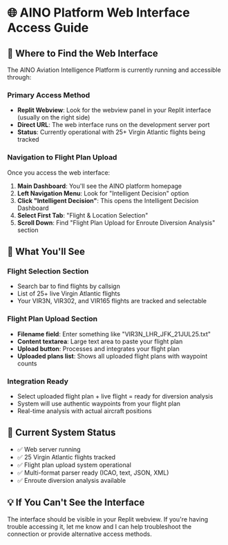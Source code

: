 # 🌐 AINO Platform Web Interface Access Guide

## 📍 **Where to Find the Web Interface**

The AINO Aviation Intelligence Platform is currently running and accessible through:

### **Primary Access Method**
- **Replit Webview**: Look for the webview panel in your Replit interface (usually on the right side)
- **Direct URL**: The web interface runs on the development server port
- **Status**: Currently operational with 25+ Virgin Atlantic flights being tracked

### **Navigation to Flight Plan Upload**

Once you access the web interface:

1. **Main Dashboard**: You'll see the AINO platform homepage
2. **Left Navigation Menu**: Look for "Intelligent Decision" option
3. **Click "Intelligent Decision"**: This opens the Intelligent Decision Dashboard
4. **Select First Tab**: "Flight & Location Selection" 
5. **Scroll Down**: Find "Flight Plan Upload for Enroute Diversion Analysis" section

## 🎯 **What You'll See**

### **Flight Selection Section**
- Search bar to find flights by callsign
- List of 25+ live Virgin Atlantic flights
- Your VIR3N, VIR302, and VIR165 flights are tracked and selectable

### **Flight Plan Upload Section**
- **Filename field**: Enter something like "VIR3N_LHR_JFK_21JUL25.txt"
- **Content textarea**: Large text area to paste your flight plan
- **Upload button**: Processes and integrates your flight plan
- **Uploaded plans list**: Shows all uploaded flight plans with waypoint counts

### **Integration Ready**
- Select uploaded flight plan + live flight = ready for diversion analysis
- System will use authentic waypoints from your flight plan
- Real-time analysis with actual aircraft positions

## 🚀 **Current System Status**

- ✅ Web server running
- ✅ 25 Virgin Atlantic flights tracked
- ✅ Flight plan upload system operational
- ✅ Multi-format parser ready (ICAO, text, JSON, XML)
- ✅ Enroute diversion analysis available

## 💡 **If You Can't See the Interface**

The interface should be visible in your Replit webview. If you're having trouble accessing it, let me know and I can help troubleshoot the connection or provide alternative access methods.